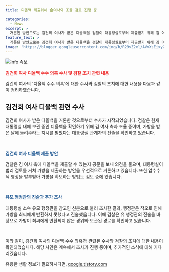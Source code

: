 ```yaml
---
title: 디올백 제출위해 金여사와 조율 검토 진행 중

categories:
  - News
excerpt: >
  거론된 방안으로는 김건희 여사가 받은 디올백을 검찰이 대통령실로부터 제출받기 위해 김 여사 측과 조율 중이며, 대통령실 측은 가방을 받은 당일 돌려주라는 지시를 착오로 반환하지 못했다고 주장하고 있다. 디올백은 현재 대통령실 내에 보관 중이며, 검찰은 일련 번호와 가방의 사용 흔적 등을 확인하는 등 제출된 디올백에 대한 조사를 진행 중이다.
feature_text: >
  거론된 방안으로는 김건희 여사가 받은 디올백을 검찰이 대통령실로부터 제출받기 위해 김 여사 측과 조율 중이며, 대통령실 측은 가방을 받은 당일 돌려주라는 지시를 착오로 반환하지 못했다고 주장하고 있다. 디올백은 현재 대통령실 내에 보관 중이며, 검찰은 일련 번호와 가방의 사용 흔적 등을 확인하는 등 제출된 디올백에 대한 조사를 진행 중이다.
image: 'https://blogger.googleusercontent.com/img/b/R29vZ2xl/AVvXsEixyZcFfHzMRdzZMjFBmAUKJYCLCGyLL1o632UiGVXcaFdKo_bkvkuCioo0uUKlGfBVcT3P84aROyZIXSBEx3Aw5nCQ3pTgDom1WDC4m8eifvWiAmWEEVb4x6G_l8C0QH225ldMjyaFvpxGEBGNO37VmDTDMHGhJPq73UglMfDca1-0aw/s1600/blogspot.png'
---
```


<p><img src="https://blogger.googleusercontent.com/img/b/R29vZ2xl/AVvXsEixyZcFfHzMRdzZMjFBmAUKJYCLCGyLL1o632UiGVXcaFdKo_bkvkuCioo0uUKlGfBVcT3P84aROyZIXSBEx3Aw5nCQ3pTgDom1WDC4m8eifvWiAmWEEVb4x6G_l8C0QH225ldMjyaFvpxGEBGNO37VmDTDMHGhJPq73UglMfDca1-0aw/s1600/blogspot.png" alt="info 속보" /></p>

<p><b><span style="color: #ee2323;">김건희 여사 디올백 수수 의혹 수사 및 검찰 조치 관련 내용</span></b></p>

<p>김건희 여사의 '디올백 수수 의혹'에 대한 수사와 검찰의 조치에 대한 내용을 다음과 같이 정리하였습니다.</p>

<h2 data-ke-size="size26">김건희 여사 디올백 관련 수사</h2>

<p>김건희 여사가 받은 디올백을 거론한 것으로부터 수사가 시작되었습니다. 검찰은 현재 대통령실 내에 보관 중인 디올백을 확인하기 위해 김 여사 측과 조율 중이며, 가방을 받은 날에 돌려주라는 지시를 받았다는 대통령실 관계자의 진술을 확인하고 있습니다.</p>

<p data-ke-size="size16">&nbsp;</p>

<p><b><span style="color: #1a5490;">김건희 여사 디올백 제출 방안</span></b></p>

<p>검찰은 김 여사 측에 디올백을 제출할 수 있는지 공문을 보내 의견을 물으며, 대통령실이 법리 검토를 거쳐 가방을 제출하는 방안을 우선적으로 거론하고 있습니다. 또한 압수수색 영장을 발부받아 가방을 확보하는 방법도 검토 중에 있습니다. </p>

<p data-ke-size="size16">&nbsp;</p>

<p><b><span style="color: #1a5490;">유모 행정관의 진술과 추가 조사</span></b></p>

<p>대통령실 소속 유모 행정관을 참고인 신분으로 불러 조사한 결과, 행정관은 착오로 인해 가방을 최씨에게 반환하지 못했다고 진술했습니다. 이에 검찰은 유 행정관의 진술을 바탕으로 가방이 최씨에게 반환되지 않은 경위와 보관된 경로를 확인하고 있습니다.</p>

<p data-ke-size="size16">&nbsp;</p>

<p>이와 같이, 김건희 여사의 디올백 수수 의혹과 관련된 수사와 검찰의 조치에 대한 내용이 확인되었습니다. 해당 사안은 계속해서 조사가 진행 중이며, 추가적인 소식에 대해 기다리겠습니다.</p>
유용한 생활 정보가 필요하시다면, <a href="https://qoogle.tistory.com" rel="dofollow">qoogle.tistory.com</a>


